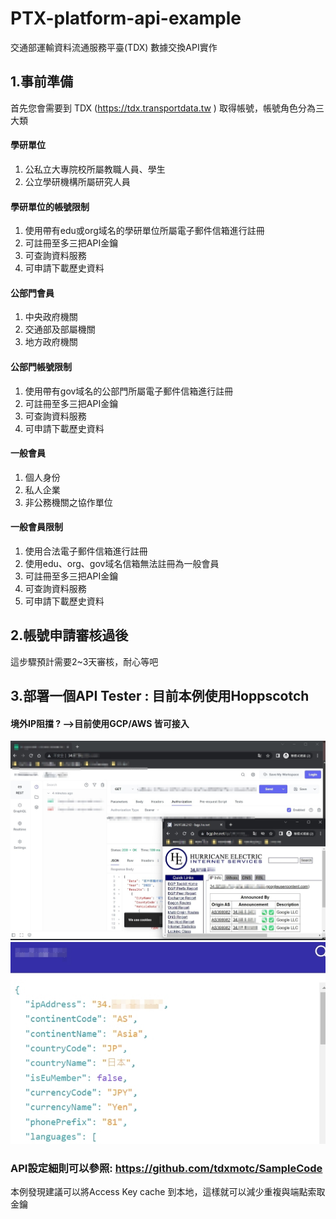 # PTX-platform-api-example
交通部運輸資料流通服務平臺(TDX) 數據交換API實作

## 1.事前準備
首先您會需要到 TDX (https://tdx.transportdata.tw ) 取得帳號，帳號角色分為三大類
#### 學研單位
1. 公私立大專院校所屬教職人員、學生
2. 公立學研機構所屬研究人員
#### 學研單位的帳號限制
1. 使用帶有edu或org域名的學研單位所屬電子郵件信箱進行註冊
2. 可註冊至多三把API金鑰
3. 可查詢資料服務
4. 可申請下載歷史資料
#### 公部門會員
1. 中央政府機關
2. 交通部及部屬機關
3. 地方政府機關
#### 公部門帳號限制
1. 使用帶有gov域名的公部門所屬電子郵件信箱進行註冊
2. 可註冊至多三把API金鑰
3. 可查詢資料服務
4. 可申請下載歷史資料
#### 一般會員
1. 個人身份
2. 私人企業
3. 非公務機關之協作單位
#### 一般會員限制
1. 使用合法電子郵件信箱進行註冊
2. 使用edu、org、gov域名信箱無法註冊為一般會員
3. 可註冊至多三把API金鑰
4. 可查詢資料服務
5. 可申請下載歷史資料

## 2.帳號申請審核過後

這步驟預計需要2~3天審核，耐心等吧

## 3.部署一個API Tester : 目前本例使用Hoppscotch 

#### 境外IP阻擋 ? -->目前使用GCP/AWS 皆可接入

![IPS](https://raw.githubusercontent.com/uendy399/PTX-platform-api-example/main/not-TW-IP-test.jpg "IP")
![dbip](https://raw.githubusercontent.com/uendy399/PTX-platform-api-example/main/dbip.jpg "dbip")

### API設定細則可以參照: https://github.com/tdxmotc/SampleCode

本例發現建議可以將Access Key cache 到本地，這樣就可以減少重複與端點索取金鑰

